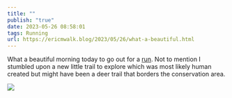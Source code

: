 ```yaml
---
title: ""
publish: "true"
date: 2023-05-26 08:58:01
tags: Running
url: https://ericmwalk.blog/2023/05/26/what-a-beautiful.html
---
```


What a beautiful morning today to go out for a [run](https://strava.com/activities/9143416115). Not to mention I stumbled upon a new little trail to explore which was most likely human created but might have been a deer trail that borders the conservation area.

![](https://ericmwalk.blog/uploads/2023/8014d12dd8.jpg)